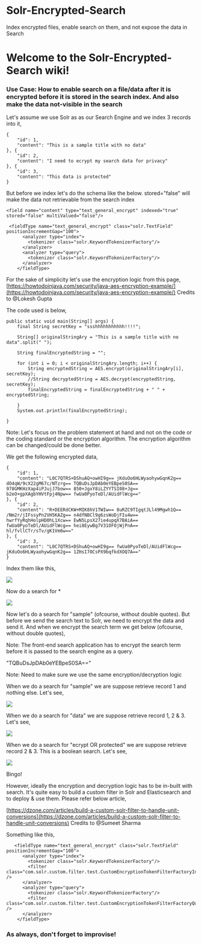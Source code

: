 # Solr-Encrypted-Search
Index encrypted files, enable search on them, and not expose the data in Search

# Welcome to the Solr-Encrypted-Search wiki!

### Use Case: How to enable search on a file/data after it is encrypted before it is stored in the search index. And also make the data not-visible in the search 

Let's assume we use Solr as as our Search Engine and we index 3 records into it,

```
{
	"id": 1,
	"content": "This is a sample title with no data"
}, {
	"id": 2,
	"content": "I need to ecrypt my search data for privacy"
}, {
	"id": 3,
	"content": "This data is protected"
}
```

But before we index let's do the schema like the below. stored="false" will make the data not retrievable from the search index

`<field name="content" type="text_general_encrypt" indexed="true" stored="false" multiValued="false"/>`

```
 <fieldType name="text_general_encrypt" class="solr.TextField" positionIncrementGap="100">
      <analyzer type="index">
        <tokenizer class="solr.KeywordTokenizerFactory"/>
      </analyzer>
      <analyzer type="query">
        <tokenizer class="solr.KeywordTokenizerFactory"/>
      </analyzer>
    </fieldType>
```

For the sake of simplicity let's use the encryption logic from this page, [https://howtodoinjava.com/security/java-aes-encryption-example/](https://howtodoinjava.com/security/java-aes-encryption-example/)
Credits to @Lokesh Gupta 

The code used is below,


	public static void main(String[] args) {
		final String secretKey = "ssshhhhhhhhhhh!!!!";

		String[] originalStringAry = "This is a sample title with no data".split(" ");

		String finalEncryptedString = "";

		for (int i = 0; i < originalStringAry.length; i++) {
			String encryptedString = AES.encrypt(originalStringAry[i], secretKey);
			//String decryptedString = AES.decrypt(encryptedString, secretKey);
			finalEncryptedString = finalEncryptedString + " " + encryptedString;

		}
		System.out.println(finalEncryptedString);

	}

Note: Let's focus on the problem statement at hand and not on the code or the coding standard or the encryption algorithm. The encryption algorithm can be changed/could be done better.

We get the following encrypted data,

```
{
	"id": 1,
	"content": "L0C7QTRS+DShuAQ+owHI9g== jKduOo6HLWyaohywGqnK2g== dO4qW/9cX22gM67c/NTzrg== TQBuDsJpDAb0eYEBpeS0SA== 978GMKHzXap4iPJujJ7bow== 850+JgxY8iLZYYTSI08+Jg== b2eO+gpXAgbYHVtFpj4Npw== fwUa0PyoTeDl/AUidFlWcg=="
}, {
	"id": 2,
	"content": "R+DEERdCKW+MIK8hV1TWIw== 8uRZC9TIgqtJLl49Mgwh1Q== /Nm2r/jIFssyPn2VH5KAZg== n4dfNBCl9g6zsWoDjFIu4w== hwrfYyRqhHolpHD0hL1Xcw== EwN5LpsX27ie4upqX7BAiA== fwUa0PyoTeDl/AUidFlWcg== hei8EywBg7V31OFOjWjPnA== hl/fvllCTr/sTv/gK1Vm6w=="
}, {
	"id": 3,
	"content": "L0C7QTRS+DShuAQ+owHI9g== fwUa0PyoTeDl/AUidFlWcg== jKduOo6HLWyaohywGqnK2g== 1ZHsI7OCsPX9bqfkdXOQ7A=="
}
```

Index them like this,

![](https://github.com/Aswath86/Solr-Encrypted-Search/blob/master/Solr_Indexing.png)

Now do a search for *

![](https://github.com/Aswath86/Solr-Encrypted-Search/blob/master/Solr_Search_All.png)

Now let's do a search for "sample" (ofcourse, without double quotes). But before we send the search text to Solr, we need to encrypt the data and send it. And when we encrypt the search term we get below (ofcourse, without double quotes),

Note: The front-end search application has to encrypt the search term before it is passed to the search engine as a query. 

"TQBuDsJpDAb0eYEBpeS0SA=="

Note: Need to make sure we use the same encryption/decryption logic

When we do a search for "sample" we are suppose retrieve record 1 and nothing else. Let's see,

![](https://github.com/Aswath86/Solr-Encrypted-Search/blob/master/Search1.png)

When we do a search for "data" we are suppose retrieve record 1, 2 & 3. Let's see,

![](https://github.com/Aswath86/Solr-Encrypted-Search/blob/master/Search2.png)

When we do a search for "ecrypt OR protected" we are suppose retrieve record 2 & 3. This is a boolean search. Let's see,

![](https://github.com/Aswath86/Solr-Encrypted-Search/blob/master/Search3.png)

Bingo!

However, ideally the encryption and decryption logic has to be in-built with search. It's quite easy to build a custom filter in Solr and Elasticsearch and to deploy & use them. Please refer below article,

[https://dzone.com/articles/build-a-custom-solr-filter-to-handle-unit-conversions](https://dzone.com/articles/build-a-custom-solr-filter-to-handle-unit-conversions)
Credits to @Sumeet Sharma

Something like this,

```
   <fieldType name="text_general_encrypt" class="solr.TextField" positionIncrementGap="100">
      <analyzer type="index">
        <tokenizer class="solr.KeywordTokenizerFactory"/>
		<filter class="com.solr.custom.filter.test.CustomEncryptionTokenFilterFactoryIndexer" />
      </analyzer>
      <analyzer type="query">
        <tokenizer class="solr.KeywordTokenizerFactory"/>
		<filter class="com.solr.custom.filter.test.CustomEncryptionTokenFilterFactoryQuery" />
      </analyzer>
    </fieldType>
```

### As always, don't forget to improvise!
